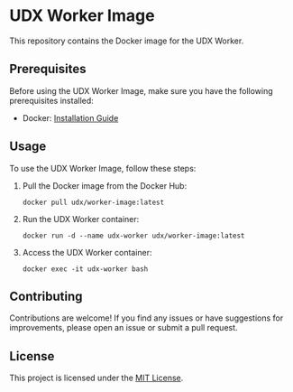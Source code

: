 # UDX Worker Image

This repository contains the Docker image for the UDX Worker.

## Prerequisites

Before using the UDX Worker Image, make sure you have the following prerequisites installed:

- Docker: [Installation Guide](https://docs.docker.com/get-docker/)

## Usage

To use the UDX Worker Image, follow these steps:

1. Pull the Docker image from the Docker Hub:

    ```shell
    docker pull udx/worker-image:latest
    ```

2. Run the UDX Worker container:

    ```shell
    docker run -d --name udx-worker udx/worker-image:latest
    ```

3. Access the UDX Worker container:

    ```shell
    docker exec -it udx-worker bash
    ```

## Contributing

Contributions are welcome! If you find any issues or have suggestions for improvements, please open an issue or submit a pull request.

## License

This project is licensed under the [MIT License](LICENSE).